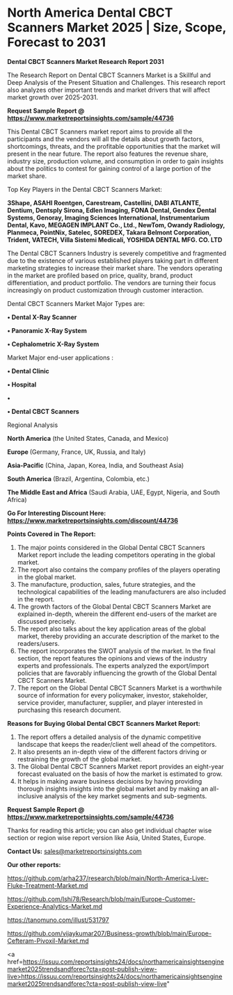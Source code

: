 # North America Dental CBCT Scanners Market 2025 | Size, Scope, Forecast to 2031

<strong>Dental CBCT Scanners Market Research Report 2031</strong>

The Research Report on Dental CBCT Scanners Market is a Skillful and Deep Analysis of the Present Situation and Challenges. This research report also analyzes other important trends and market drivers that will affect market growth over 2025-2031.

<strong>Request Sample Report @ <a href=https://www.marketreportsinsights.com/sample/44736>https://www.marketreportsinsights.com/sample/44736</a></strong>

This Dental CBCT Scanners market report aims to provide all the participants and the vendors will all the details about growth factors, shortcomings, threats, and the profitable opportunities that the market will present in the near future. The report also features the revenue share, industry size, production volume, and consumption in order to gain insights about the politics to contest for gaining control of a large portion of the market share.

Top Key Players in the Dental CBCT Scanners Market:

<strong>3Shape, ASAHI Roentgen, Carestream, Castellini, DABI ATLANTE, Dentium, Dentsply Sirona, Edlen Imaging, FONA Dental, Gendex Dental Systems, Genoray, Imaging Sciences International, Instrumentarium Dental, Kavo, MEGAGEN IMPLANT Co., Ltd., NewTom, Owandy Radiology, Planmeca, PointNix, Satelec, SOREDEX, Takara Belmont Corporation, Trident, VATECH, Villa Sistemi Medicali, YOSHIDA DENTAL MFG. CO. LTD</strong>

The Dental CBCT Scanners Industry is severely competitive and fragmented due to the existence of various established players taking part in different marketing strategies to increase their market share. The vendors operating in the market are profiled based on price, quality, brand, product differentiation, and product portfolio. The vendors are turning their focus increasingly on product customization through customer interaction.

Dental CBCT Scanners Market Major Types are:

<strong>•  Dental X-Ray Scanner

•  Panoramic X-Ray System

•  Cephalometric X-Ray System</strong>

Market Major end-user applications :

<strong>•  Dental Clinic

•  Hospital

•  

•  Dental CBCT Scanners</strong>

Regional Analysis

</u><strong><b>North America</b></strong> (the United States, Canada, and Mexico)

<strong><b>Europe </b></strong>(Germany, France, UK, Russia, and Italy)

<strong><b>Asia-Pacific</b></strong> (China, Japan, Korea, India, and Southeast Asia)

<strong><b>South America</b></strong> (Brazil, Argentina, Colombia, etc.)

<strong><b>The Middle East and Africa</b></strong> (Saudi Arabia, UAE, Egypt, Nigeria, and South Africa)

<strong>Go For Interesting Discount Here: <a href=https://www.marketreportsinsights.com/discount/44736>https://www.marketreportsinsights.com/discount/44736</a></strong>

<strong>Points Covered in The Report:</strong>
<ol>
  <li>The major points considered in the Global Dental CBCT Scanners Market report include the leading competitors operating in the global market.</li>
  <li>The report also contains the company profiles of the players operating in the global market.</li>
  <li>The manufacture, production, sales, future strategies, and the technological capabilities of the leading manufacturers are also included in the report.</li>
  <li>The growth factors of the Global Dental CBCT Scanners Market are explained in-depth, wherein the different end-users of the market are discussed precisely.</li>
  <li>The report also talks about the key application areas of the global market, thereby providing an accurate description of the market to the readers/users.</li>
  <li>The report incorporates the SWOT analysis of the market. In the final section, the report features the opinions and views of the industry experts and professionals. The experts analyzed the export/import policies that are favorably influencing the growth of the Global Dental CBCT Scanners Market.</li>
  <li>The report on the Global Dental CBCT Scanners Market is a worthwhile source of information for every policymaker, investor, stakeholder, service provider, manufacturer, supplier, and player interested in purchasing this research document.</li>
</ol>
<strong>Reasons for Buying Global Dental CBCT Scanners Market Report:</strong>

<ol>
  <li>The report offers a detailed analysis of the dynamic competitive landscape that keeps the reader/client well ahead of the competitors.</li>
  <li>It also presents an in-depth view of the different factors driving or restraining the growth of the global market.</li>
  <li>The Global Dental CBCT Scanners Market report provides an eight-year forecast evaluated on the basis of how the market is estimated to grow.</li>
  <li>It helps in making aware business decisions by having providing thorough insights insights into the global market and by making an all-inclusive analysis of the key market segments and sub-segments.</li>
</ol>
<strong>Request Sample Report @ <a href=https://www.marketreportsinsights.com/sample/44736>https://www.marketreportsinsights.com/sample/44736</a></strong>


Thanks for reading this article; you can also get individual chapter wise section or region wise report version like Asia, United States, Europe.

<strong>Contact Us:</strong>
sales@marketreportsinsights.com

<strong>Our other reports:</strong>

<a href=https://github.com/arha237/research/blob/main/North-America-Liver-Fluke-Treatment-Market.md>https://github.com/arha237/research/blob/main/North-America-Liver-Fluke-Treatment-Market.md</a>

<a href=https://github.com/Ishi78/Research/blob/main/Europe-Customer-Experience-Analytics-Market.md>https://github.com/Ishi78/Research/blob/main/Europe-Customer-Experience-Analytics-Market.md</a>

<a href=https://tanomuno.com/illust/531797>https://tanomuno.com/illust/531797</a>

<a href=https://github.com/vijaykumar207/Business-growth/blob/main/Europe-Cefteram-Pivoxil-Market.md>https://github.com/vijaykumar207/Business-growth/blob/main/Europe-Cefteram-Pivoxil-Market.md</a>

<a href=https://issuu.com/reportsinsights24/docs/northamericainsightsenginemarket2025trendsandforec?cta=post-publish-view-live>https://issuu.com/reportsinsights24/docs/northamericainsightsenginemarket2025trendsandforec?cta=post-publish-view-live</a>"
